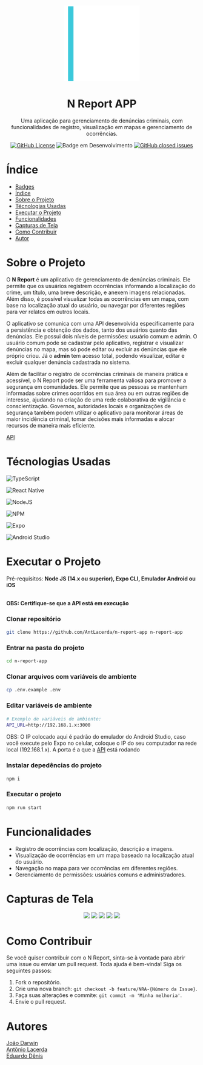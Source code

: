 <div align="center">
  <img width="200" height="200" src="https://github.com/AntLacerda/n-report-app/blob/main/src/assets/images/logo.png" alt="star-wars"/>
  <h1 align="center" id="titulo">N Report APP</h1>
  <p align="center">Uma aplicação para gerenciamento de denúncias criminais, com funcionalidades de registro, visualização em mapas e gerenciamento de ocorrências.</p>
</div>

<div align="center" id="badges">

  [![GitHub License](https://img.shields.io/github/license/AntLacerda/n-report-app?style=for-the-badge)](https://github.com/AntLacerda/n-report-app/blob/main/LICENSE)
  ![Badge em Desenvolvimento](http://img.shields.io/static/v1?label=STATUS&message=FINISHED&color=GREEN&style=for-the-badge)
  [![GitHub closed issues](https://img.shields.io/github/issues-closed-raw/AntLacerda/n-report-app?style=for-the-badge&color=purple)](https://github.com/AntLacerda/n-report-app/issues?q=is%3Aissue+is%3Aclosed)
</div>

# Índice 
* [Badges](#badges)
* [Índice](#índice)
* [Sobre o Projeto](#sobreProjeto)
* [Técnologias Usadas](#techs)
* [Executar o Projeto](#execute)
* [Funcionalidades](#features)
* [Capturas de Tela](#screenshots)
* [Como Contribuir](#howToContribute)
* [Autor](#author)

<h1 id="sobreProjeto">Sobre o Projeto</h1>

O **N Report** é um aplicativo de gerenciamento de denúncias criminais. Ele permite que os usuários registrem ocorrências informando a localização do crime, um título, uma breve descrição, e anexem imagens relacionadas. Além disso, é possível visualizar todas as ocorrências em um mapa, com base na localização atual do usuário, ou navegar por diferentes regiões para ver relatos em outros locais.

O aplicativo se comunica com uma API desenvolvida especificamente para a persistência e obtenção dos dados, tanto dos usuários quanto das denúncias. Ele possui dois níveis de permissões: usuário comum e admin. O usuário comum pode se cadastrar pelo aplicativo, registrar e visualizar denúncias no mapa, mas só pode editar ou excluir as denúncias que ele próprio criou. Já o **admin** tem acesso total, podendo visualizar, editar e excluir qualquer denúncia cadastrada no sistema.

Além de facilitar o registro de ocorrências criminais de maneira prática e acessível, o N Report pode ser uma ferramenta valiosa para promover a segurança em comunidades. Ele permite que as pessoas se mantenham informadas sobre crimes ocorridos em sua área ou em outras regiões de interesse, ajudando na criação de uma rede colaborativa de vigilância e conscientização. Governos, autoridades locais e organizações de segurança também podem utilizar o aplicativo para monitorar áreas de maior incidência criminal, tomar decisões mais informadas e alocar recursos de maneira mais eficiente.

<a href="https://github.com/Joao-Darwin/n-report-api" target="_blank">API</a>

<h1 id="techs">Técnologias Usadas</h1>
  
  ![TypeScript](https://img.shields.io/badge/typescript-%23007ACC.svg?style=for-the-badge&logo=typescript&logoColor=white)
  
  ![React Native](https://img.shields.io/badge/react_native-%2320232a.svg?style=for-the-badge&logo=react&logoColor=%2361DAFB)

  ![NodeJS](https://img.shields.io/badge/node.js-6DA55F?style=for-the-badge&logo=node.js&logoColor=white)

   ![NPM](https://img.shields.io/badge/NPM-%23CB3837.svg?style=for-the-badge&logo=npm&logoColor=white)
  
  ![Expo](https://img.shields.io/badge/expo-1C1E24?style=for-the-badge&logo=expo&logoColor=#D04A37)
  
  ![Android Studio](https://img.shields.io/badge/android%20studio-346ac1?style=for-the-badge&logo=android%20studio&logoColor=white)

<h1 id="execute">Executar o Projeto</h1>
Pré-requisitos: <strong>Node JS (14.x ou superior), Expo CLI, Emulador Android ou iOS</strong>

<strong></br>OBS: Certifique-se que a API está em execução</strong>

### Clonar repositório
```bash
git clone https://github.com/AntLacerda/n-report-app n-report-app
```
### Entrar na pasta do projeto
```bash
cd n-report-app
```
### Clonar arquivos com variáveis de ambiente
```bash
cp .env.example .env
```
### Editar variáveis de ambiente
```bash
# Exemplo de variáveis de ambiente:
API_URL=http://192.168.1.x:3000
```
OBS: O IP colocado aqui é padrão do emulador do Android Studio, caso você execute pelo Expo no celular, coloque o IP do seu computador na rede local (192.168.1.x). A porta é a que a <a href="https://github.com/Joao-Darwin/n-report-api" target="_blank">API</a> está rodando
### Instalar depedências do projeto
```bash
npm i
```
### Executar o projeto
```bash
npm run start
```

<h1 id="features">Funcionalidades</h1>

* Registro de ocorrências com localização, descrição e imagens.
* Visualização de ocorrências em um mapa baseado na localização atual do usuário.
* Navegação no mapa para ver ocorrências em diferentes regiões.
* Gerenciamento de permissões: usuários comuns e administradores.

<h1 id="screenshots">Capturas de Tela</h1>

<div align="center">
  <img src="https://github.com/user-attachments/assets/2b06ae71-ed33-47d8-b5f4-46ae0c7a1e68" width="250">
  <img src="https://github.com/user-attachments/assets/f6218dfd-8314-4fd6-b9b9-929e48cb2aa9" width="250">
  <img src="https://github.com/user-attachments/assets/033007ae-2944-4009-bced-6594f5722ed8" width="250">
  <img src="https://github.com/user-attachments/assets/32fed79f-1ce0-4e67-8d73-54c29c30f501" width="250">
  <img src="https://github.com/user-attachments/assets/4e2daae0-7181-4d7c-bda4-8b09fb9fb2e8" width="250">
</div>

<h1 id="howToContribute">Como Contribuir</h1>
Se você quiser contribuir com o N Report, sinta-se à vontade para abrir uma issue ou enviar um pull request. Toda ajuda é bem-vinda! Siga os seguintes passos:

1. Fork o repositório.
2. Crie uma nova branch: `git checkout -b feature/NRA-{Número da Issue}`.
3. Faça suas alterações e commite: `git commit -m 'Minha melhoria'`.
4. Envie o pull request.

<h1 id="author">Autores</h1>
<div>
  <a href="https://github.com/Joao-Darwin" target="_blank">João Darwin</a><br>
  <a href="https://github.com/AntLacerda" target="_blank">Antônio Lacerda</a><br>
  <a href="https://github.com/eduardo-whitehurst" target="_blank">Eduardo Dênis</a>
</div>
